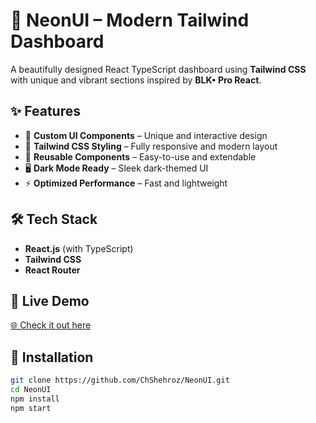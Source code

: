 # 🚀 NeonUI – Modern Tailwind Dashboard  

A beautifully designed React TypeScript dashboard using **Tailwind CSS** with unique and vibrant sections inspired by **BLK• Pro React**.  

## ✨ Features  

- 📌 **Custom UI Components** – Unique and interactive design  
- 🎨 **Tailwind CSS Styling** – Fully responsive and modern layout  
- 🔄 **Reusable Components** – Easy-to-use and extendable  
- 🖥 **Dark Mode Ready** – Sleek dark-themed UI  
- ⚡ **Optimized Performance** – Fast and lightweight  

## 🛠 Tech Stack  

- **React.js** (with TypeScript)  
- **Tailwind CSS**  
- **React Router**  

## 🔗 Live Demo  

[🌐 Check it out here](https://neonui.vercel.app/)  

## 📂 Installation  

```bash
git clone https://github.com/ChShehroz/NeonUI.git  
cd NeonUI  
npm install  
npm start  
